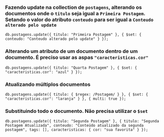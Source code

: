 ### Fazendo update na collection de ```postagens```, alterando os documentos onde o ```titulo``` seja igual a ```Primeira Postagem```. Setando o valor do atributo ```conteudo``` para ser igual a ```Conteudo alterado pelo update```

```db.postagens.update({ titulo: "Primeira Postagem" }, { $set: { conteudo: "Conteudo alterado pelo update" } });```

### Alterando um atributo de um documento dentro de um documento. É preciso usar as aspas ```"caracteristicas.cor"```

```db.postagens.update({ titulo: "Quarta Postagem" }, { $set: { "caracteristicas.cor": "azul" } });```

### Atualizando múltiplos documentos

```db.postagens.update({ titulo: { $regex: /Postagem/ } }, { $set: { "caracteristicas.cor": "laranja" } }, { multi: true });```

### Substituindo todo o documento. Não precisa utilizar o ```$set```

```db.postagens.update({ titulo: "Segunda Postagem" }, { titulo: "Segunda Postagem Atualizada", conteudo: "Conteúdo atualizado da segunda postagem", tags: [], caracteristicas: { cor: "sua favorita" } });```